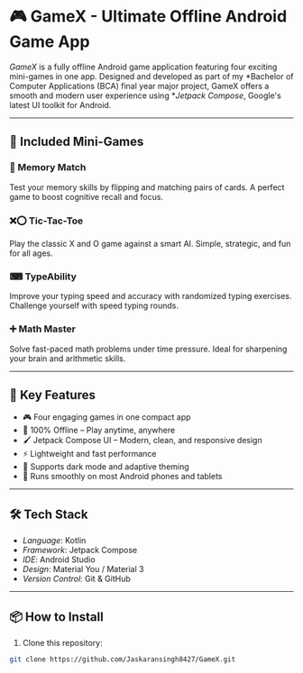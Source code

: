 # 🎮 GameX - Ultimate Offline Android Game App

*GameX* is a fully offline Android game application featuring four exciting mini-games in one app. Designed and developed as part of my *Bachelor of Computer Applications (BCA) final year major project, GameX offers a smooth and modern user experience using **Jetpack Compose*, Google's latest UI toolkit for Android.

---

## 🧩 Included Mini-Games

### 🧠 Memory Match
Test your memory skills by flipping and matching pairs of cards. A perfect game to boost cognitive recall and focus.

### ❌⭕ Tic-Tac-Toe
Play the classic X and O game against a smart AI. Simple, strategic, and fun for all ages.

### ⌨ TypeAbility
Improve your typing speed and accuracy with randomized typing exercises. Challenge yourself with speed typing rounds.

### ➕ Math Master
Solve fast-paced math problems under time pressure. Ideal for sharpening your brain and arithmetic skills.

---

## 🚀 Key Features

- 🎮 Four engaging games in one compact app
- 📶 100% Offline – Play anytime, anywhere
- 🖌 Jetpack Compose UI – Modern, clean, and responsive design
- ⚡ Lightweight and fast performance
- 🌙 Supports dark mode and adaptive theming
- 📱 Runs smoothly on most Android phones and tablets

---

## 🛠 Tech Stack

- *Language*: Kotlin
- *Framework*: Jetpack Compose
- *IDE*: Android Studio
- *Design*: Material You / Material 3
- *Version Control*: Git & GitHub

---

## 📦 How to Install

1. Clone this repository:
```bash
git clone https://github.com/Jaskaransingh8427/GameX.git